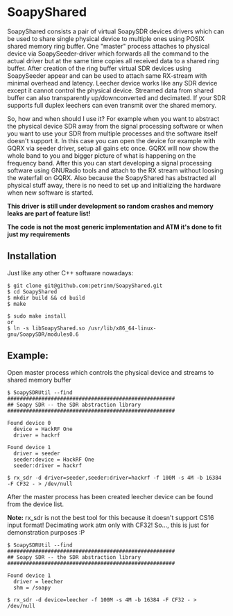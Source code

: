 # SoapyShared

SoapyShared consists a pair of virtual SoapySDR devices drivers which can be used to share single physical device to multiple ones using POSIX shared memory ring buffer.
One "master" process attaches to physical device via SoapySeeder-driver which forwards all the command to the actual driver but at the same time copies all received data to a shared ring buffer. After creation of the ring buffer virtual SDR devices using SoapySeeder appear and can be used to attach same RX-stream with minimal overhead and latency. Leecher device works like any SDR device except it cannot control the physical device. Streamed data from shared buffer can also transparently up/downconverted and decimated.
If your SDR supports full duplex leechers can even transmit over the shared memory.

So, how and when should I use it?
For example when you want to abstract the physical device SDR away from the signal processing software or when you want to use your SDR from multiple processes and the software itself doesn't support it. In this case you can open the device for example with GQRX via seeder driver, setup all gains etc once. GQRX will now show the whole band to you and bigger picture of what is happening on the frequency band. After this you can start developing a signal processing software using GNURadio tools and attach to the RX stream without loosing the waterfall on GQRX. Also because the SoapyShared has abstracted all physical stuff away, there is no need to set up and initializing the hardware when new software is started.


**This driver is still under development so random crashes and memory leaks are part of feature list!**

**The code is not the most generic implementation and ATM it's done to fit just my requirements**


## Installation

Just like any other C++ software nowadays:

```
$ git clone git@github.com:petrinm/SoapyShared.git
$ cd SoapyShared
$ mkdir build && cd build
$ make

$ sudo make install
or
$ ln -s libSoapyShared.so /usr/lib/x86_64-linux-gnu/SoapySDR/modules0.6
```


## Example:

Open master process which controls the physical device and streams to shared memory buffer
```
$ SoapySDRUtil --find
######################################################
## Soapy SDR -- the SDR abstraction library
######################################################

Found device 0
  device = HackRF One
  driver = hackrf

Found device 1
  driver = seeder
  seeder:device = HackRF One
  seeder:driver = hackrf

$ rx_sdr -d driver=seeder,seeder:driver=hackrf -f 100M -s 4M -b 16384 -F CF32 - > /dev/null
```

After the master process has been created leecher device can be found from the device list.

**Note:** rx_sdr is not the best tool for this because it doesn't support CS16 input format! Decimating work atm only with CF32!
So..., this is just for demonstration purposes :P

```
$ SoapySDRUtil --find
######################################################
## Soapy SDR -- the SDR abstraction library
######################################################

Found device 1
  driver = leecher
  shm = /soapy

$ rx_sdr -d device=leecher -f 100M -s 4M -b 16384 -F CF32 - > /dev/null
```
